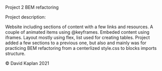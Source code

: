 Project 2
BEM refactoring

Project description:

   Website including sections of content with a few links and resources.
   A couple of animated items using @keyframes.
   Embeded content using iframes.
   Layout mostly using flex, list used for creating tables.
   Project added a few sections to a previous one, but also and mainly
   was for practicing BEM refactoring from a centerlized style.css to
   blocks imports structure.

   &copy; David Kaplan 2021



